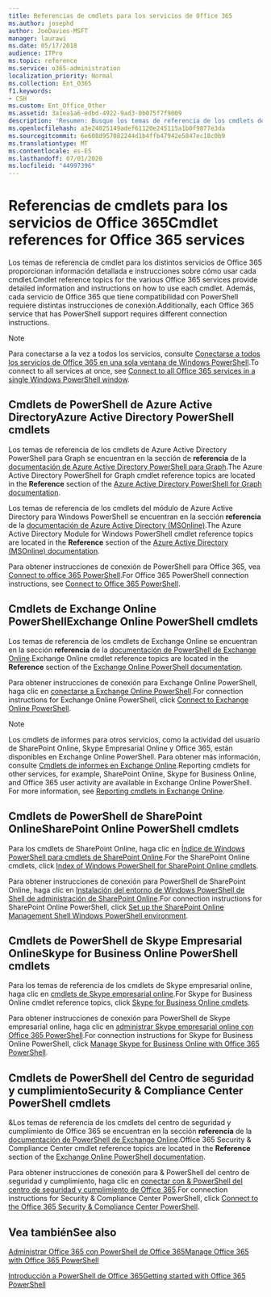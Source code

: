 ```yaml
---
title: Referencias de cmdlets para los servicios de Office 365
ms.author: josephd
author: JoeDavies-MSFT
manager: laurawi
ms.date: 05/17/2018
audience: ITPro
ms.topic: reference
ms.service: o365-administration
localization_priority: Normal
ms.collection: Ent_O365
f1.keywords:
- CSH
ms.custom: Ent_Office_Other
ms.assetid: 3a1ea1a6-edbd-4922-9ad3-0b075f7f9009
description: 'Resumen: Busque los temas de referencia de los cmdlets de PowerShell de Office 365 para Azure Active Directory, Exchange Online, SharePoint Online, Skype empresarial online y el cumplimiento de & de seguridad.'
ms.openlocfilehash: a3e24025149adef61120e245115a1b0f9877e3da
ms.sourcegitcommit: 6e608d957082244d1b4ffb47942e5847ec18c0b9
ms.translationtype: MT
ms.contentlocale: es-ES
ms.lasthandoff: 07/01/2020
ms.locfileid: "44997396"
---
```

# <a name="cmdlet-references-for-office-365-services"></a><span data-ttu-id="c1e1c-103">Referencias de cmdlets para los servicios de Office 365</span><span class="sxs-lookup"><span data-stu-id="c1e1c-103">Cmdlet references for Office 365 services</span></span>

<span data-ttu-id="c1e1c-104">Los temas de referencia de cmdlet para los distintos servicios de Office 365 proporcionan información detallada e instrucciones sobre cómo usar cada cmdlet.</span><span class="sxs-lookup"><span data-stu-id="c1e1c-104">Cmdlet reference topics for the various Office 365 services provide detailed information and instructions on how to use each cmdlet.</span></span> <span data-ttu-id="c1e1c-105">Además, cada servicio de Office 365 que tiene compatibilidad con PowerShell requiere distintas instrucciones de conexión.</span><span class="sxs-lookup"><span data-stu-id="c1e1c-105">Additionally, each Office 365 service that has PowerShell support requires different connection instructions.</span></span>
  
> [!NOTE]
> <span data-ttu-id="c1e1c-106">Para conectarse a la vez a todos los servicios, consulte [Conectarse a todos los servicios de Office 365 en una sola ventana de Windows PowerShell](connect-to-all-office-365-services-in-a-single-windows-powershell-window.md).</span><span class="sxs-lookup"><span data-stu-id="c1e1c-106">To connect to all services at once, see [Connect to all Office 365 services in a single Windows PowerShell window](connect-to-all-office-365-services-in-a-single-windows-powershell-window.md).</span></span> 
  
## <a name="azure-active-directory-powershell-cmdlets"></a><span data-ttu-id="c1e1c-107">Cmdlets de PowerShell de Azure Active Directory</span><span class="sxs-lookup"><span data-stu-id="c1e1c-107">Azure Active Directory PowerShell cmdlets</span></span>

<span data-ttu-id="c1e1c-108">Los temas de referencia de los cmdlets de Azure Active Directory PowerShell para Graph se encuentran en la sección de **referencia** de la [documentación de Azure Active Directory PowerShell para Graph](https://docs.microsoft.com/powershell/azure/active-directory/install-adv2?view=azureadps-2.0).</span><span class="sxs-lookup"><span data-stu-id="c1e1c-108">The Azure Active Directory PowerShell for Graph cmdlet reference topics are located in the **Reference** section of the [Azure Active Directory PowerShell for Graph documentation](https://docs.microsoft.com/powershell/azure/active-directory/install-adv2?view=azureadps-2.0).</span></span>

<span data-ttu-id="c1e1c-109">Los temas de referencia de los cmdlets del módulo de Azure Active Directory para Windows PowerShell se encuentran en la sección **referencia** de la [documentación de Azure Active Directory (MSOnline)](https://docs.microsoft.com/powershell/azure/active-directory/overview?view=azureadps-1.0).</span><span class="sxs-lookup"><span data-stu-id="c1e1c-109">The Azure Active Directory Module for Windows PowerShell cmdlet reference topics are located in the **Reference** section of the [Azure Active Directory (MSOnline) documentation](https://docs.microsoft.com/powershell/azure/active-directory/overview?view=azureadps-1.0).</span></span>

<span data-ttu-id="c1e1c-110">Para obtener instrucciones de conexión de PowerShell para Office 365, vea [Connect to office 365 PowerShell](connect-to-office-365-powershell.md).</span><span class="sxs-lookup"><span data-stu-id="c1e1c-110">For Office 365 PowerShell connection instructions, see [Connect to Office 365 PowerShell](connect-to-office-365-powershell.md).</span></span>
  
## <a name="exchange-online-powershell-cmdlets"></a><span data-ttu-id="c1e1c-111">Cmdlets de Exchange Online PowerShell</span><span class="sxs-lookup"><span data-stu-id="c1e1c-111">Exchange Online PowerShell cmdlets</span></span>

<span data-ttu-id="c1e1c-112">Los temas de referencia de los cmdlets de Exchange Online se encuentran en la sección **referencia** de la [documentación de PowerShell de Exchange Online](https://docs.microsoft.com/powershell/exchange/exchange-online/exchange-online-powershell?view=exchange-ps).</span><span class="sxs-lookup"><span data-stu-id="c1e1c-112">Exchange Online cmdlet reference topics are located in the **Reference** section of the [Exchange Online PowerShell documentation](https://docs.microsoft.com/powershell/exchange/exchange-online/exchange-online-powershell?view=exchange-ps).</span></span>
  
<span data-ttu-id="c1e1c-113">Para obtener instrucciones de conexión para Exchange Online PowerShell, haga clic en [conectarse a Exchange Online PowerShell](https://go.microsoft.com/fwlink/p/?LinkId=396554).</span><span class="sxs-lookup"><span data-stu-id="c1e1c-113">For connection instructions for Exchange Online PowerShell, click [Connect to Exchange Online PowerShell](https://go.microsoft.com/fwlink/p/?LinkId=396554).</span></span>
  
> [!NOTE]
> <span data-ttu-id="c1e1c-p102">Los cmdlets de informes para otros servicios, como la actividad del usuario de SharePoint Online, Skype Empresarial Online y Office 365, están disponibles en Exchange Online PowerShell. Para obtener más información, consulte [Cmdlets de informes en Exchange Online](https://go.microsoft.com/fwlink/p/?LinkId=691595).</span><span class="sxs-lookup"><span data-stu-id="c1e1c-p102">Reporting cmdlets for other services, for example, SharePoint Online, Skype for Business Online, and Office 365 user activity are available in Exchange Online PowerShell. For more information, see [Reporting cmdlets in Exchange Online](https://go.microsoft.com/fwlink/p/?LinkId=691595).</span></span> 
  
## <a name="sharepoint-online-powershell-cmdlets"></a><span data-ttu-id="c1e1c-116">Cmdlets de PowerShell de SharePoint Online</span><span class="sxs-lookup"><span data-stu-id="c1e1c-116">SharePoint Online PowerShell cmdlets</span></span>

<span data-ttu-id="c1e1c-117">Para los cmdlets de SharePoint Online, haga clic en [Índice de Windows PowerShell para cmdlets de SharePoint Online](https://go.microsoft.com/fwlink/p/?LinkId=691476).</span><span class="sxs-lookup"><span data-stu-id="c1e1c-117">For the SharePoint Online cmdlets, click [Index of Windows PowerShell for SharePoint Online cmdlets](https://go.microsoft.com/fwlink/p/?LinkId=691476).</span></span>
  
<span data-ttu-id="c1e1c-118">Para obtener instrucciones de conexión para PowerShell de SharePoint Online, haga clic en [Instalación del entorno de Windows PowerShell de Shell de administración de SharePoint Online](https://go.microsoft.com/fwlink/p/?LinkId=691603).</span><span class="sxs-lookup"><span data-stu-id="c1e1c-118">For connection instructions for SharePoint Online PowerShell, click [Set up the SharePoint Online Management Shell Windows PowerShell environment](https://go.microsoft.com/fwlink/p/?LinkId=691603).</span></span>
  
## <a name="skype-for-business-online-powershell-cmdlets"></a><span data-ttu-id="c1e1c-119">Cmdlets de PowerShell de Skype Empresarial Online</span><span class="sxs-lookup"><span data-stu-id="c1e1c-119">Skype for Business Online PowerShell cmdlets</span></span>

<span data-ttu-id="c1e1c-120">Para los temas de referencia de los cmdlets de Skype empresarial online, haga clic en [cmdlets de Skype empresarial online](https://technet.microsoft.com/library/mt228132.aspx).</span><span class="sxs-lookup"><span data-stu-id="c1e1c-120">For Skype for Business Online cmdlet reference topics, click [Skype for Business Online cmdlets](https://technet.microsoft.com/library/mt228132.aspx).</span></span>
  
<span data-ttu-id="c1e1c-121">Para obtener instrucciones de conexión para PowerShell de Skype empresarial online, haga clic en [administrar Skype empresarial online con Office 365 PowerShell](manage-skype-for-business-online-with-office-365-powershell.md).</span><span class="sxs-lookup"><span data-stu-id="c1e1c-121">For connection instructions for Skype for Business Online PowerShell, click [Manage Skype for Business Online with Office 365 PowerShell](manage-skype-for-business-online-with-office-365-powershell.md).</span></span>

## <a name="security-amp-compliance-center-powershell-cmdlets"></a><span data-ttu-id="c1e1c-122">Cmdlets de PowerShell del Centro de seguridad y cumplimiento</span><span class="sxs-lookup"><span data-stu-id="c1e1c-122">Security &amp; Compliance Center PowerShell cmdlets</span></span>

<span data-ttu-id="c1e1c-123">&amp;Los temas de referencia de los cmdlets del centro de seguridad y cumplimiento de Office 365 se encuentran en la sección **referencia** de la [documentación de PowerShell de Exchange Online](https://docs.microsoft.com/powershell/exchange/exchange-online/exchange-online-powershell?view=exchange-ps).</span><span class="sxs-lookup"><span data-stu-id="c1e1c-123">Office 365 Security &amp; Compliance Center cmdlet reference topics are located in the **Reference** section of the [Exchange Online PowerShell documentation](https://docs.microsoft.com/powershell/exchange/exchange-online/exchange-online-powershell?view=exchange-ps).</span></span>
  
<span data-ttu-id="c1e1c-124">Para obtener instrucciones de conexión para &amp; PowerShell del centro de seguridad y cumplimiento, haga clic en [conectar con &amp; PowerShell del centro de seguridad y cumplimiento de Office 365](https://docs.microsoft.com/powershell/exchange/office-365-scc/connect-to-scc-powershell/connect-to-scc-powershell?view=exchange-ps).</span><span class="sxs-lookup"><span data-stu-id="c1e1c-124">For connection instructions for Security &amp; Compliance Center PowerShell, click [Connect to the Office 365 Security &amp; Compliance Center PowerShell](https://docs.microsoft.com/powershell/exchange/office-365-scc/connect-to-scc-powershell/connect-to-scc-powershell?view=exchange-ps).</span></span>


  
## <a name="see-also"></a><span data-ttu-id="c1e1c-125">Vea también</span><span class="sxs-lookup"><span data-stu-id="c1e1c-125">See also</span></span>

[<span data-ttu-id="c1e1c-126">Administrar Office 365 con PowerShell de Office 365</span><span class="sxs-lookup"><span data-stu-id="c1e1c-126">Manage Office 365 with Office 365 PowerShell</span></span>](manage-office-365-with-office-365-powershell.md)
  
[<span data-ttu-id="c1e1c-127">Introducción a PowerShell de Office 365</span><span class="sxs-lookup"><span data-stu-id="c1e1c-127">Getting started with Office 365 PowerShell</span></span>](getting-started-with-office-365-powershell.md)

